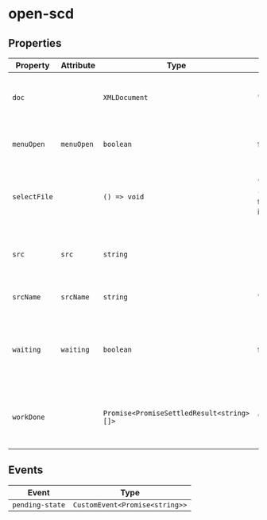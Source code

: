 # open-scd

## Properties

| Property     | Attribute  | Type                                      | Default                                          | Description                                      |
|--------------|------------|-------------------------------------------|--------------------------------------------------|--------------------------------------------------|
| `doc`        |            | `XMLDocument`                             | "emptySCD"                                       | The `XMLDocument` representation of the current file. |
| `menuOpen`   | `menuOpen` | `boolean`                                 | false                                            | Whether the menu drawer is currently open.       |
| `selectFile` |            | `() => void`                              | "(): void =>\n    (<HTMLElement \| null>(\n      this.shadowRoot!.querySelector('#file-input')\n    ))?.click()" | Opens the browser's "open file" dialog for selecting a file to edit. |
| `src`        | `src`      | `string`                                  |                                                  | The current file's URL. `blob:` URLs are *revoked after parsing*! |
| `srcName`    | `srcName`  | `string`                                  | ""                                               | The name of the current file.                    |
| `waiting`    | `waiting`  | `boolean`                                 | false                                            | Indicates whether the editor is currently waiting for some async work. |
| `workDone`   |            | `Promise<PromiseSettledResult<string>[]>` | "Promise.allSettled(this.work)"                  | A promise which resolves once all currently pending work is done. |

## Events

| Event           | Type                           |
|-----------------|--------------------------------|
| `pending-state` | `CustomEvent<Promise<string>>` |
